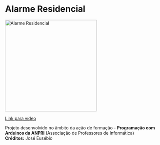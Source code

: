 # Alarme Residencial

<a href="https://youtu.be/h9RtlaN8Sso">
<img width="300" src="https://img.youtube.com/vi/h9RtlaN8Sso/0.jpg" alt="Alarme Residencial"/>
  <p>Link para vídeo</p>
</a>
<p>
  Projeto desenvolvido no âmbito da ação de formação - <b>Programação com Arduinos da ANPRI</b> (Associação de Professores de Informática)<br>
  <b>Créditos:</b> José Eusébio
</p>
